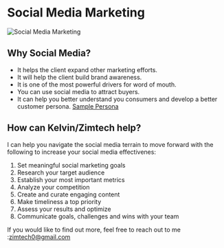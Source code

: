 # Social Media Marketing

![Social Media Marketing]({{site.url}}/assets/images/social_media.jpeg)

## Why Social Media? 
- It helps the client expand other marketing efforts.
- It will help the client build brand awareness.
- It is one of the most powerful drivers for word of mouth.
- You can use social media to attract buyers.
- It can help you better understand you consumers and
  develop a better customer persona. [Sample
  Persona](../persona/README.md)
  
## How can Kelvin/Zimtech help? 
I can help you navigate the social media terrain to move forward with the following to increase your social media effectivenes:
1. Set meaningful social marketing goals
2. Research your target audience
3. Establish your most important metrics
4. Analyze your competition
5. Create and curate engaging content
6. Make timeliness a top priority
7. Assess your results and optimize
8. Communicate goals, challenges and wins with your team

If you would like to find out more, feel free to reach out
to me :zimtech0@gmail.com